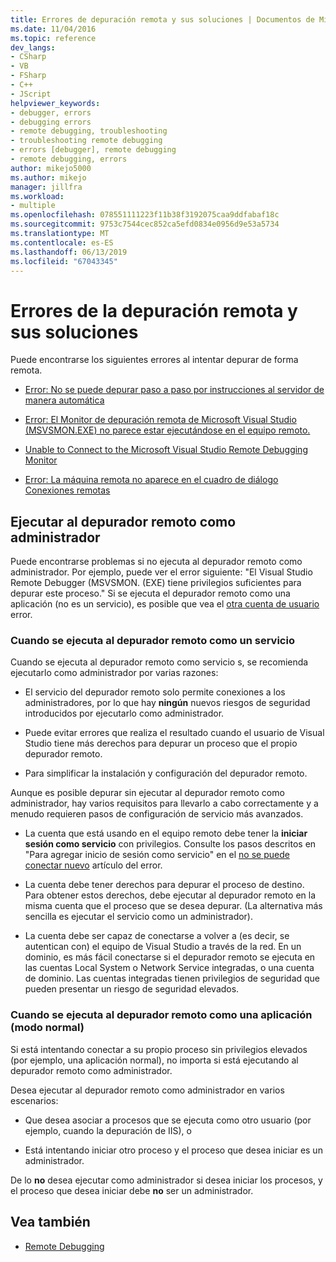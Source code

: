 ```yaml
---
title: Errores de depuración remota y sus soluciones | Documentos de Microsoft
ms.date: 11/04/2016
ms.topic: reference
dev_langs:
- CSharp
- VB
- FSharp
- C++
- JScript
helpviewer_keywords:
- debugger, errors
- debugging errors
- remote debugging, troubleshooting
- troubleshooting remote debugging
- errors [debugger], remote debugging
- remote debugging, errors
author: mikejo5000
ms.author: mikejo
manager: jillfra
ms.workload:
- multiple
ms.openlocfilehash: 078551111223f11b38f3192075caa9ddfabaf18c
ms.sourcegitcommit: 9753c7544cec852ca5efd0834e0956d9e53a5734
ms.translationtype: MT
ms.contentlocale: es-ES
ms.lasthandoff: 06/13/2019
ms.locfileid: "67043345"
---
```

# <a name="remote-debugging-errors-and-troubleshooting"></a>Errores de la depuración remota y sus soluciones

Puede encontrarse los siguientes errores al intentar depurar de forma remota.

- [Error: No se puede depurar paso a paso por instrucciones al servidor de manera automática](../debugger/error-unable-to-automatically-step-into-the-server.md)

- [Error: El Monitor de depuración remota de Microsoft Visual Studio (MSVSMON.EXE) no parece estar ejecutándose en el equipo remoto.](/visualstudio/debugger/error-remote-debugging-monitor-msvsmon-exe-does-not-appear-to-be-running)

- [Unable to Connect to the Microsoft Visual Studio Remote Debugging Monitor](../debugger/unable-to-connect-to-the-microsoft-visual-studio-remote-debugging-monitor.md)

- [Error: La máquina remota no aparece en el cuadro de diálogo Conexiones remotas](../debugger/error-remote-machine-does-not-appear-in-a-remote-connections-dialog.md)

## <a name="run-the-remote-debugger-as-an-administrator"></a>Ejecutar al depurador remoto como administrador

Puede encontrarse problemas si no ejecuta al depurador remoto como administrador. Por ejemplo, puede ver el error siguiente: "El Visual Studio Remote Debugger (MSVSMON. (EXE) tiene privilegios suficientes para depurar este proceso." Si se ejecuta el depurador remoto como una aplicación (no es un servicio), es posible que vea el [otra cuenta de usuario](error-the-microsoft-visual-studio-remote-debugging-monitor-on-the-remote-computer-is-running-as-a-different-user.md) error.

### <a name="when-running-the-remote-debugger-as-a-service"></a>Cuando se ejecuta al depurador remoto como un servicio

Cuando se ejecuta al depurador remoto como servicio s, se recomienda ejecutarlo como administrador por varias razones:

- El servicio del depurador remoto solo permite conexiones a los administradores, por lo que hay **ningún** nuevos riesgos de seguridad introducidos por ejecutarlo como administrador.

- Puede evitar errores que realiza el resultado cuando el usuario de Visual Studio tiene más derechos para depurar un proceso que el propio depurador remoto.

- Para simplificar la instalación y configuración del depurador remoto.

Aunque es posible depurar sin ejecutar al depurador remoto como administrador, hay varios requisitos para llevarlo a cabo correctamente y a menudo requieren pasos de configuración de servicio más avanzados.

- La cuenta que está usando en el equipo remoto debe tener la **iniciar sesión como servicio** con privilegios. Consulte los pasos descritos en "Para agregar inicio de sesión como servicio" en el [no se puede conectar nuevo](error-the-visual-studio-remote-debugger-service-on-the-target-computer-cannot-connect-back-to-this-computer.md) artículo del error.

- La cuenta debe tener derechos para depurar el proceso de destino. Para obtener estos derechos, debe ejecutar al depurador remoto en la misma cuenta que el proceso que se desea depurar. (La alternativa más sencilla es ejecutar el servicio como un administrador). 

- La cuenta debe ser capaz de conectarse a volver a (es decir, se autentican con) el equipo de Visual Studio a través de la red. En un dominio, es más fácil conectarse si el depurador remoto se ejecuta en las cuentas Local System o Network Service integradas, o una cuenta de dominio. Las cuentas integradas tienen privilegios de seguridad que pueden presentar un riesgo de seguridad elevados.

### <a name="when-running-the-remote-debugger-as-an-application-normal-mode"></a>Cuando se ejecuta al depurador remoto como una aplicación (modo normal)

Si está intentando conectar a su propio proceso sin privilegios elevados (por ejemplo, una aplicación normal), no importa si está ejecutando al depurador remoto como administrador.

Desea ejecutar al depurador remoto como administrador en varios escenarios:

- Que desea asociar a procesos que se ejecuta como otro usuario (por ejemplo, cuando la depuración de IIS), o

- Está intentando iniciar otro proceso y el proceso que desea iniciar es un administrador.

De lo **no** desea ejecutar como administrador si desea iniciar los procesos, y el proceso que desea iniciar debe **no** ser un administrador.

## <a name="see-also"></a>Vea también
- [Remote Debugging](../debugger/remote-debugging.md)